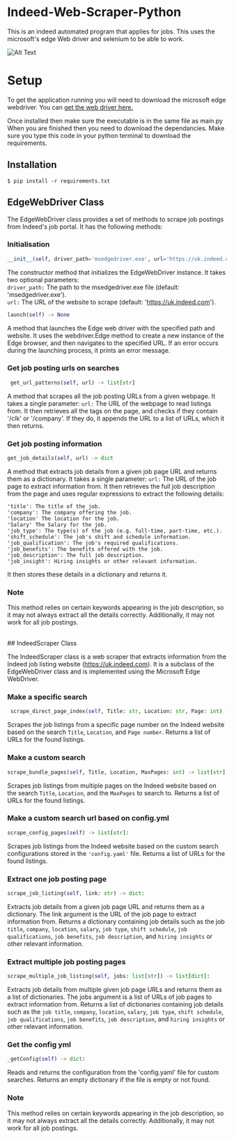 # Indeed-Web-Scraper-Python
This is an indeed automated program that applies for jobs.
This uses the microsoft's edge Web driver and selenium to be able to work.

![Alt Text](https://media4.giphy.com/media/v1.Y2lkPTc5MGI3NjExZjJmMzRhODUzZGNkMzBmYzcxNmZlNTY4YTdhY2M4MDIzMjllYjA4MSZjdD1n/quLdspjzl02UkpxpCS/giphy.gif)

# Setup
To get the application running you will need to download the microsoft edge webdriver.
You can [get the web driver here.](https://developer.microsoft.com/en-us/microsoft-edge/tools/webdriver/)

Once installed then make sure the executable is in the same file as main.py When you are finished then you need to download the dependancies.
Make sure you type this code in your python terminal to download the requirements.

## Installation
```
$ pip install -r requirements.txt
```

## EdgeWebDriver Class
The EdgeWebDriver class provides a set of methods to scrape job postings from Indeed's job portal. It has the following methods:

### Initialisation
```python
__init__(self, driver_path='msedgedriver.exe', url='https://uk.indeed.com')
``` 
The constructor method that initializes the EdgeWebDriver instance. It takes two optional parameters: <br>`driver_path:` The path to the msedgedriver.exe file (default: 'msedgedriver.exe').<br>`url:` The URL of the website to scrape (default: 'https://uk.indeed.com').
```python
launch(self) -> None
``` 

A method that launches the Edge web driver with the specified path and website. It uses the webdriver.Edge method to create a new instance of the Edge browser, and then navigates to the specified URL. If an error occurs during the launching process, it prints an error message.

### Get job posting urls on searches

```python 
 get_url_patterns(self, url) -> list[str]
``` 

A method that scrapes all the job posting URLs from a given webpage. It takes a single parameter: `url:` The URL of the webpage to read listings from.
It then retrieves all the <a> tags on the page, and checks if they contain '/clk' or '/company'. If they do, it appends the URL to a list of URLs, which it then returns.


### Get job posting information
```python
get_job_details(self, url) -> dict
``` 
    
A method that extracts job details from a given job page URL and returns them as a dictionary. It takes a single parameter:
``url:`` The URL of the job page to extract information from.
It then retrieves the full job description from the page and uses regular expressions to extract the following details:

```
'title': The title of the job.
'company': The company offering the job.
'location' The location for the job.
'Salary' The Salary for the job.
'job_type': The type(s) of the job (e.g. full-time, part-time, etc.).
'shift_schedule': The job's shift and schedule information.
'job_qualification': The job's required qualifications.
'job_benefits': The benefits offered with the job.
'job_description': The full job description.
'job_insight': Hiring insights or other relevant information.
 ```
    
It then stores these details in a dictionary and returns it.

### Note
This method relies on certain keywords appearing in the job description, so it may not always extract all the details correctly. Additionally, it may not work for all job postings.
 
 <br>
 ## IndeedScraper Class
 
 The IndeedScraper class is a web scraper that extracts information from the Indeed job listing website (https://uk.indeed.com). It is a subclass of the EdgeWebDriver class and is implemented using the Microsoft Edge WebDriver.
 
 ### Make a specific search
 
```python
 scrape_direct_page_index(self, Title: str, Location: str, Page: int) -> list[str]:
```
 
Scrapes the job listings from a specific page number on the Indeed website based on the search `Title`, `Location`, and `Page number`. Returns a list of URLs for the found listings.
 
### Make a custom search 

```python
scrape_bundle_pages(self, Title, Location, MaxPages: int) -> list[str]:
```
 
 Scrapes job listings from multiple pages on the Indeed website based on the search `Title`, `Location`, and the `MaxPages` to search to. 
 Returns a list of URLs for the found listings.

### Make a custom search url based on config.yml

```python
scrape_config_pages(self) -> list[str]:
 ``` 
 Scrapes job listings from the Indeed website based on the custom search configurations stored in the `'config.yaml'` file. Returns a list of URLs for the found listings.

  ### Extract one job posting page

 ```python
 scrape_job_listing(self, link: str) -> dict:
 ```

Extracts job details from a given job page URL and returns them as a dictionary. The link argument is the URL of the job page to extract information from. Returns a dictionary containing job details such as the job `title`, `company`, `location`, `salary`, `job type`, `shift schedule`, `job qualifications`, `job benefits`, `job description`, and `hiring insights` or other relevant information.
 
 ### Extract multiple job posting pages

 ```python
scrape_multiple_job_listing(self, jobs: list[str]) -> list[dict]:
```
Extracts job details from multiple given job page URLs and returns them as a list of dictionaries. The jobs argument is a list of URLs of job pages to extract information from. Returns a list of dictionaries containing job details such as the `job title`, `company`, `location`, `salary`, `job type`, `shift schedule`, `job qualifications`, `job benefits`, `job description`, and `hiring insights` or other relevant information.

 ### Get the config yml
```python
_getConfig(self) -> dict:
``` 
Reads and returns the configuration from the 'config.yaml' file for custom searches. Returns an empty dictionary if the file is empty or not found.

 ### Note
This method relies on certain keywords appearing in the job description, so it may not always extract all the details correctly. Additionally, it may not work for all job postings.





 


